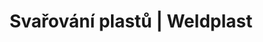 ---
Filename: "svarovani-plastu?pg=4"
Link: "file:/Users/vinayakpatel/Downloads/www.weldplast.cz/produkty/svarovani-plastu%3Fpg=4"
product_name: "null"
product_id: "null"
title: "Svařování plastů | Weldplast"
product_desc: ""
product_specs: ""
product_downloads: ""
href: ""
p_desc_2: ""
accessories: ""
similar_products: ""
---